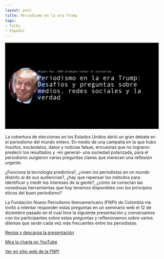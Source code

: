 ```yaml
---
layout: post
title: Periodismo en la era Trump
tags:
- Talks
- Español
---
```


![Screenshot de la presentación](assets/images/periodismo_en_la_era_trump.png)

La cobertura de elecciones en los Estados Unidos abrió un gran debate en el periodismo del mundo entero. En medio de una campaña en la que hubo insultos, escándalos, datos y noticias falsas, encuestas que no lograron predecir los resultados y -en general- una sociedad polarizada, para el periodismo surgieron varias preguntas claves que merecen una reflexión urgente.

¿Funciona la tecnología predictiva?, ¿viven los periodistas en un mundo distinto al de sus audiencias?, ¿hay que repensar los métodos para identificar y medir los intereses de la gente?, ¿cómo se conectan las novedosas herramientas que hoy tenemos disponibles con los principios éticos del buen periodismo?

La Fundación Nuevo Periodismo Iberoamericano (FNPI) de Colombia me invitó a intentar responder estas preguntas en un seminario web el 12 de diciembre pasado en el cual hice la siguiente presentación y conversamos con los participantes sobre estas preguntas y reflexionamos sobre varios dilemas que serán cada vez más frecuentes entre los periodistas.

[Revisa y descarga la presentación](https://www.slideshare.net/miguelpaz/periodismo-en-la-era-trump-desafos-y-preguntas-sobre-medios-redes-sociales-y-la-verdad)

[Mira la charla en YouTube](https://www.youtube.com/watch?v=Uu-kp2WhYO4)

[Ver en sitio web de la FNPI](http://eticasegura.fnpi.org/2016/12/12/7804periodismo-era-donald-trump-miguel-paz/)
